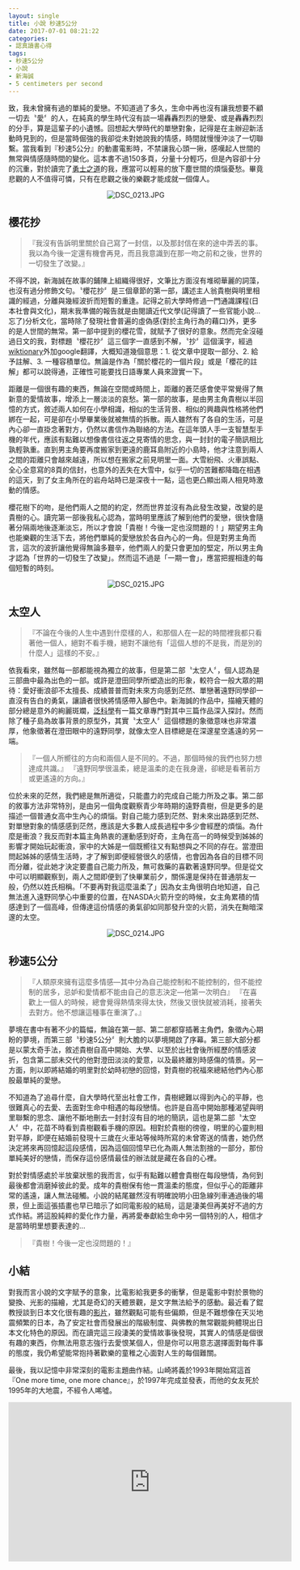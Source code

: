 ```yaml
---
layout: single
title: 小說 秒速5公分
date: 2017-07-01 08:21:22
categories:
- 認真讀書心得
tags:
- 秒速5公分
- 小說
- 新海誠
- 5 centimeters per second
---
```


致，我未曾擁有過的單純的愛戀。不知道過了多久，生命中再也沒有讓我想要不顧一切去〝愛〞的人，在純真的學生時代沒有談一場轟轟烈烈的戀愛、或是轟轟烈烈的分手，算是這輩子的小遺憾。回想起大學時代的單戀對象，記得是在主辦迎新活動時見到的，但是當時倔強的我卻從未對她說我的情感，時間就慢慢沖淡了一切聯繫。當我看到『秒速5公分』的動畫電影時，不禁讓我心頭一揪，感嘆起人世間的無常與情感隨時間的變化。這本書不過150多頁，分量十分輕巧，但是內容卻十分的沉重，對於讀完了<a href="http://kwbuster.pixnet.net/blog/post/318634294-%5B%E8%AE%80%E6%9B%B8%E5%BF%83%E5%BE%97%5D%E6%B7%B1%E5%A4%9C%E5%8A%A0%E6%B2%B9%E7%AB%99%E9%81%87%E8%A6%8B%E8%98%87%E6%A0%BC%E6%8B%89%E5%BA%95">勇士之道</a>的我，應當可以輕易的放下塵世間的煩惱憂愁。畢竟悲觀的人不值得可憐，只有在悲觀之後的樂觀才能成就一個偉人。

<p style="text-align:center"><img alt="DSC_0213.JPG" src="https://pic.pimg.tw/kwbuster/1498882737-201815647_n.jpg?v=1498882741" title="DSC_0213.JPG"></p>

## 櫻花抄
>『我沒有告訴明里關於自己寫了一封信，以及那封信在來的途中弄丟的事。我以為今後一定還有機會再見，而且我意識到在那一吻之前和之後，世界的一切發生了改變。』

不得不說，新海誠在故事的鋪陳上組織得很好，文筆比方面沒有堆砌華麗的詞藻，也沒有過分修飾文句。〝櫻花抄〞是三個章節的第一部，講述主人翁貴樹與明里相識的經過，分離與幾經波折而短暫的重逢。記得之前大學時修過一門通識課程(日本社會與文化)，期末我準備的報告就是由閱讀近代文學(記得讀了一些官能小說...忘了)分析文化，當時除了發現社會普遍的虛偽感(對於主角行為的藉口)外，更多的是人世間的無常。第一部中提到的櫻花雪，就賦予了很好的意象。然而完全沒碰過日文的我，對標題〝櫻花抄〞這三個字一直感到不解，〝抄〞這個漢字，經過<a href="https://ja.wiktionary.org/wiki/%E6%8A%84">wiktionary</a>外加google翻譯，大概知道幾個意思：1. 從文章中提取一部分、2. 給予註解、3. 一種容積單位。無論是作為「關於櫻花的一個片段」或是「櫻花的註解」都可以說得通，正確性可能要找日語專業人員來證實一下。

距離是一個很有趣的東西，無論在空間或時間上，距離的蒼茫感會使平常覺得了無新意的愛情故事，增添上一層淡淡的哀愁。第一部的故事，是由男主角貴樹以半回憶的方式，敘述兩人如何在小學相識，相似的生活背景、相似的興趣與性格將他們綁在一起，可是卻在小學畢業後就被無情的拆散。兩人雖然有了各自的生活，可是內心卻一直掛念著對方，仍然以書信作為聯絡的方法。在這年頭人手一支智慧型手機的年代，應該有點難以想像書信往返之見寄情的思念，與一封封的電子簡訊相比孰輕孰重。直到男主角要再度搬家到更遠的鹿耳島附近的小島時，他才注意到兩人之間的距離只會越來越遠，所以想在搬家之前見明里一面。大雪紛飛、火車誤點、全心全意寫的8頁的信封，也意外的丟失在大雪中，似乎一切的苦難都降臨在相遇的這天，到了女主角所在的岩舟站時已是深夜十一點，這也更凸顯出兩人相見時激動的情感。

櫻花樹下的吻，是他們兩人之間的約定，然而世界並沒有為此發生改變，改變的是貴樹的心。讀完第一部後我私心認為，當時明里應該了解到他們的愛戀，很快會隨著分隔兩地後逐漸淡忘，所以才會說「貴樹！今後一定也沒問題的！」期望男主角也能樂觀的生活下去，將他們單純的愛戀放於各自內心的一角。但是對男主角而言，這次的波折讓他覺得無論多艱辛，他們兩人的愛只會更加的堅定，所以男主角才認為「世界的一切發生了改變」。然而這不過是「一期一會」，應當把握相逢的每個短暫的時刻。

<p style="text-align:center"><img alt="DSC_0215.JPG" src="https://pic.pimg.tw/kwbuster/1498882737-1803455776_n.jpg?v=1498882742" title="DSC_0215.JPG"></p>

## 太空人
>『不論在今後的人生中遇到什麼樣的人，和那個人在一起的時間裡我都只看著他一個人，絕對不看手機，絕對不讓他有「這個人想的不是我，而是別的什麼人」這樣的不安。』

依我看來，雖然每一部都能視為獨立的故事，但是第二部〝太空人〞，個人認為是三部曲中最為出色的一部。或許是澄田同學所塑造出的形象，較符合一般大眾的期待：愛好衝浪卻不太擅長、成績普普而對未來方向感到茫然、單戀著遠野同學卻一直沒有告白的勇氣，讓讀者很快將情感帶入腳色中。新海誠的作品中，描繪天體的部分總是意外的絢麗斑斕，<a href="http://pansci.asia/archives/107969">泛科學</a>有一篇文章專門對其中三篇作品深入探討。然而除了種子島為故事背景的原型外，其實〝太空人〞這個標題的象徵意味也非常濃厚，他象徵著在澄田眼中的遠野同學，就像太空人目標總是在深邃星空遙遠的另一端。

>『一個人所嚮往的方向和兩個人是不同的。不過，那個時候的我們也努力想達成共識。』
>『遠野同學很溫柔，總是溫柔的走在我身邊，卻總是看著前方或更遙遠的方向。』

位於未來的茫然，我們總是無所適從，只能盡力的完成自己能力所及之事。第二部的敘事方法非常特別，是由另一個角度觀察青少年時期的遠野貴樹，但是更多的是描述一個普通女高中生內心的煩惱。對自己能力感到茫然、對未來出路感到茫然、對單戀對象的情感感到茫然，應該是大多數人成長過程中多少會經歷的煩惱。為什麼是衝浪？我反而對本篇主角熱衷的運動感到好奇，主角在高一的時候受到姊姊的影響才開始玩起衝浪，家中的大姊是一個既嚮往又有點想與之不同的存在。當澄田問起姊姊的感情生活時，才了解到即便經營很久的感情，也會因為各自的目標不同而分離，從此她才決定要盡自己能力所及，無可救藥的喜歡著遠野同學。但是從文中可以明顯觀察到，兩人之間即便到了快畢業前夕，關係還是保持在普通朋友一般，仍然以姓氏相稱。「不要再對我這麼溫柔了」因為女主角很明白地知道，自己無法進入遠野同學心中重要的位置，在NASDA火箭升空的時候，女主角累積的情感達到了一個高峰，但傳達這份情感的勇氣卻如同那發升空的火箭，消失在黝暗深邃的太空。

<p style="text-align:center"><img alt="DSC_0214.JPG" src="https://pic.pimg.tw/kwbuster/1498882737-3331808575_n.jpg?v=1498882741" title="DSC_0214.JPG"></p>

## 秒速5公分
>『人類原來擁有這麼多情感—其中分為自己能控制和不能控制的，但不能控制的居多，忌妒和愛情都不能由自己的意志決定—他第一次明白』
>『在喜歡上一個人的時候，總會覺得熱情來得太快，然後又很快就被消耗，接著失去對方。他不想讓這種事在重演了。』

夢境在書中有著不少的篇幅，無論在第一部、第二部都穿插著主角們，象徵內心期盼的夢境，而第三部〝秒速5公分〞則大膽的以夢境開啟了序幕。第三部大部分都是以蒙太奇手法，敘述貴樹自高中開始、大學、以至於出社會後所經歷的情感波折，包含第二部未交代的他對澄田淡淡的愛意，以及最終離別時感傷的情景。另一方面，則以即將結婚的明里對於幼時初戀的回憶，對貴樹的祝福來總結他們內心那股最單純的愛戀。

不知道為了追尋什麼，自大學時代至出社會工作，貴樹總難以得到內心的平靜，也很難真心的去愛、去面對生命中相遇的每段戀情。也許是自高中開始那種渴望與明里聯繫的思念、讓他不斷地刪去一封封沒有目的地的簡訊，這也是第二部〝太空人〞中，花苗不時看到貴樹觀看手機的原因。相對於貴樹的徬徨，明里的心靈則相對平靜，即便在結婚前發現十三歲在火車站等候時所寫的未曾寄送的情書，她仍然決定將來再回憶起這段感情，因為這個回憶早已化為兩人無法割捨的一部分，那份單純美好的戀情，而保存這份感情最佳的辦法就是藏在各自的心裡。

對於對情感處於半放棄狀態的我而言，似乎有點難以體會貴樹在每段戀情，為何到最後都會消磨掉彼此的愛。成年的貴樹保有他一貫溫柔的態度，但似乎心的距離非常的遙遠，讓人無法碰觸。小說的結尾雖然沒有明確說明小田急線列車通過後的場景，但上面這張插畫也早已暗示了如同電影般的結局，這是淒美但再美好不過的方式作結。將這股純粹的愛化作力量，再將愛奉獻給生命中另一個特別的人，相信才是當時明里想要表達的…

>『貴樹！今後一定也沒問題的！』

## 小結
對我而言小說的文字賦予的意象，比電影給我更多的衝擊，但是電影中對於景物的變換、光影的描繪，尤其是奇幻的天體景觀，是文字無法給予的感動。最近看了錕教授談到日本文化很有趣的<a href="https://www.youtube.com/watch?v=VXEcJEV3unE">影片</a>，雖然觀點可能有些偏頗，但是不難想像在天災地震頻繁的日本，為了安定社會而發展出的階級制度、與佛教的無常觀能夠體現出日本文化特色的原因。而在讀完這三段淒美的愛情故事後發現，其實人的情感是個很有趣的東西，你無法用意志強行去愛恨某個人，但是你可以用意志選擇面對每件事的態度，我仍希望能常抱持著歡樂的童稚之心面對人生的每個難關。

最後，我以記憶中非常深刻的電影主題曲作結。山崎將義於1993年開始寫這首『One more time, one more chance』，於1997年完成並發表，而他的女友死於1995年的大地震，不經令人唏噓。

<p style="text-align: center;"><iframe allowfullscreen="" class="" frameborder="0" height="315" src="https://www.youtube.com/embed/BqFftJDXii0?wmode=transparent" width="560"></iframe></p>
